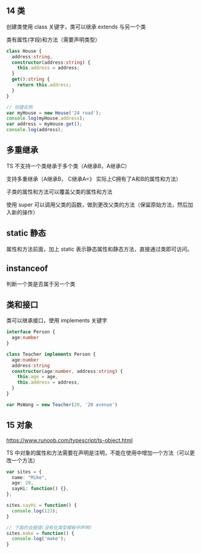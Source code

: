 ## 14 类

创建类使用 class 关键字，类可以继承 extends 与另一个类

类有属性(字段)和方法（需要声明类型）

```ts
class House {
  address:string,
  constructor(address:string) {
    this.address = address;
  }
  get():string {
    return this.address;
  }
}

// 创建实例
var myHouse = new House('24 road');
console.log(myHouse.address);
var address = myHouse.get();
console.log(address);
```

## 多重继承

TS 不支持一个类继承于多个类（A继承B，A继承C）

支持多重继承（A继承B， C继承A=》 实际上C拥有了A和B的属性和方法）

子类的属性和方法可以覆盖父类的属性和方法

使用 super 可以调用父类的函数，做到更改父类的方法（保留原始方法，然后加入新的操作）

## static 静态

属性和方法前面，加上 static 表示静态属性和静态方法，直接通过类即可访问。

## instanceof

判断一个类是否属于另一个类

## 类和接口

类可以继承接口，使用 implements 关键字

```ts
interface Person {
  age:number
}

class Teacher implements Person {
  age:number
  address:string
  constructor(age:number, address:string) {
    this.age = age,
    this.address = address,
  }
}

var MsWang = new Teacher(20, '20 avenue')
```

## 15 对象

https://www.runoob.com/typescript/ts-object.html

TS 中对象的属性和方法需要在声明是注明，不能在使用中增加一个方法（可以更改一个方法）

```ts
var sites = {
  name: "Mike",
  age: 20,
  sayHi: function() {},
};

sites.sayHi = function() {
  console.log(123);
}

// 下面的会报错(没有在类型模板中声明)
sites.make = function() {
  console.log('make');
}
```

